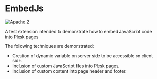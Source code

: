 # EmbedJs

[![Apache 2](http://img.shields.io/badge/license-Apache%202-blue.svg)](http://www.apache.org/licenses/LICENSE-2.0)

A test extension intended to demonstrate how to embed JavaScript code into Plesk pages.

The following techniques are demonstrated:
* Creation of dynamic variable on server side to be accessible on client side.
* Inclusion of custom JavaScript files into Plesk pages.
* Inclusion of custom content into page header and footer.
